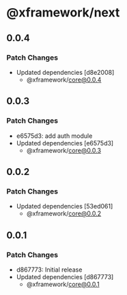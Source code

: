 # @xframework/next

## 0.0.4

### Patch Changes

- Updated dependencies [d8e2008]
  - @xframework/core@0.0.4

## 0.0.3

### Patch Changes

- e6575d3: add auth module
- Updated dependencies [e6575d3]
  - @xframework/core@0.0.3

## 0.0.2

### Patch Changes

- Updated dependencies [53ed061]
  - @xframework/core@0.0.2

## 0.0.1

### Patch Changes

- d867773: Initial release
- Updated dependencies [d867773]
  - @xframework/core@0.0.1
